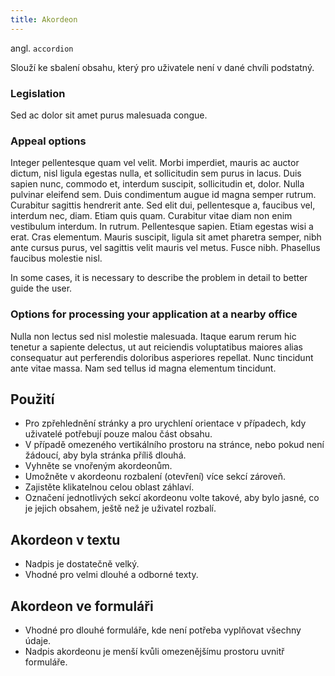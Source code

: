 ```yaml
---
title: Akordeon
---
```


<script setup>
import DocumentationLinks from '../.vitepress/theme/components/DocumentationLinks.vue'
</script>

angl. `accordion`<br>

Slouží ke sbalení obsahu, který pro uživatele není v dané chvíli podstatný.

<client-only>
    <gov-accordion class="sample-content pt-0 pb-4" variant="primary" size="s" wcag-label="Basic information about the gov.cz design system">
        <gov-accordion-item>
            <h3 slot="label">Legislation</h3>
            <p>Sed ac dolor sit amet purus malesuada congue.</p>
        </gov-accordion-item>
        <gov-accordion-item>
            <h3 slot="label">Appeal options</h3>
            <p>Integer pellentesque quam vel velit. Morbi imperdiet, mauris ac auctor dictum, nisl ligula
            egestas nulla, et sollicitudin sem purus in lacus. Duis sapien nunc, commodo et, interdum suscipit, sollicitudin
            et, dolor. Nulla pulvinar eleifend sem. Duis condimentum augue id magna semper rutrum. Curabitur sagittis
            hendrerit ante. Sed elit dui, pellentesque a, faucibus vel, interdum nec, diam. Etiam quis quam. Curabitur vitae
            diam non enim vestibulum interdum. In rutrum. Pellentesque sapien. Etiam egestas wisi a erat. Cras elementum.
            Mauris suscipit, ligula sit amet pharetra semper, nibh ante cursus purus, vel sagittis velit mauris vel metus.
            Fusce nibh. Phasellus faucibus molestie nisl.</p>
            <p slot="annotation">In some cases, it is necessary to describe the problem in detail to better guide the
                user.</p>
        </gov-accordion-item>
        <gov-accordion-item>
            <h3 slot="label">Options for processing your application at a nearby office</h3>
            <p>Nulla non lectus sed nisl molestie malesuada. Itaque earum rerum hic tenetur a sapiente
            delectus, ut aut reiciendis voluptatibus maiores alias consequatur aut perferendis doloribus asperiores
            repellat. Nunc tincidunt ante vitae massa. Nam sed tellus id magna elementum tincidunt.</p>
        </gov-accordion-item>
    </gov-accordion>
</client-only>

<DocumentationLinks 
    storybookUrl="/storybook/?path=/docs/components-accordion--docs" 
    documentationUrl="/komponenty/dokumentace/gov-accordion" />

## Použití

- Pro zpřehlednění stránky a pro urychlení orientace v případech, kdy uživatelé potřebují pouze malou část obsahu.
- V případě omezeného vertikálního prostoru na stránce, nebo pokud není žádoucí, aby byla stránka příliš dlouhá.
- Vyhněte se vnořeným akordeonům.
- Umožněte v akordeonu rozbalení (otevření) více sekcí zároveň.
- Zajistěte klikatelnou celou oblast záhlaví.
- Označení jednotlivých sekcí akordeonu volte takové, aby bylo jasné, co je jejich obsahem, ještě než je uživatel rozbalí.

## Akordeon v textu

- Nadpis je dostatečně velký.
- Vhodné pro velmi dlouhé a odborné texty.

## Akordeon ve formuláři

- Vhodné pro dlouhé formuláře, kde není potřeba vyplňovat všechny údaje.
- Nadpis akordeonu je menší kvůli omezenějšímu prostoru uvnitř formuláře.

